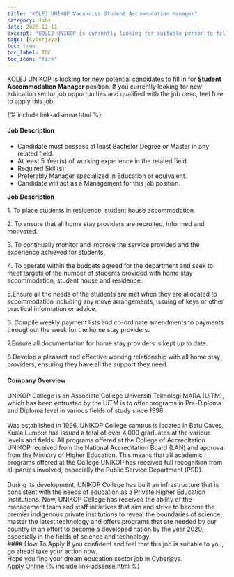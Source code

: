 ```yaml
---
title: "KOLEJ UNIKOP Vacancies Student Accommodation Manager" 
category: Jobs 
date: 2020-12-11 
excerpt: "KOLEJ UNIKOP is currently looking for suitable person to fill in the Student Accommodation Manager which positioned at Cyberjaya" 
tags: [Cyberjaya] 
toc: true 
toc_label: TOC 
toc_icon: "fire" 
--- 
```


<p>KOLEJ UNIKOP is looking for new potential candidates to fill in for <b>Student Accommodation Manager</b> position. If you currently looking for new education sector job opportunities and qualified with the job desc, feel free to apply this job.
</p>{% include link-adsense.html %} 
 <div><div><div><h4>Job Description</h4></div></div><div><div><span><div><ul><li>Candidate must possess at least Bachelor Degree or Master in any related field.</li><li>At least 5 Year(s) of working experience in the related field</li><li>Required Skill(s):</li><li>Preferably Manager specialized in Education or equivalent.</li><li>Candidate will act as a Management for this job position.</li></ul><p><strong>Job Description</strong></p><p><span>&#65279;</span>1. To place students in residence, student house accommodation</p><p>2. To ensure that all home stay providers are recruited, informed and motivated.</p><p>3. To continually monitor and improve the service provided and the experience achieved for students.</p><p>4. To operate within the budgets agreed for the department and seek to meet targets of the number of students provided with home stay accommodation, student house and residence.</p><p>5.Ensure all the needs of the students are met when they are allocated to accommodation including any move arrangements, issuing of keys or other practical information or advice.</p><p>6. Compile weekly payment lists and co-ordinate amendments to payments throughout the week for the home stay providers.</p><p>7.Ensure all documentation for home stay providers is kept up to date.</p><p>8.Develop a pleasant and effective working relationship with all home stay providers, ensuring they have all the support they need.</p></div></span></div></div></div> 
<div><div><div><h4>Company Overview</h4></div></div><div><div><span><div><div>UNIKOP College is an Associate College Universiti Teknologi MARA (UiTM), which has been entrusted by the UiTM is to offer programs in Pre-Diploma and Diploma level in various fields of study since 1998.</div>
<div><br>
Was established in 1996, UNIKOP College campus is located in Batu Caves, Kuala Lumpur has issued a total of over 4,000 graduates at the various levels and fields. All programs offered at the College of Accreditation UNIKOP received from the National Accreditation Board (LAN) and approval from the Ministry of Higher Education. This means that all academic programs offered at the College UNIKOP has received full recognition from all parties involved, especially the Public Service Department (PSD).</div>
<div><br>
During its development, UNIKOP College has built an infrastructure that is consistent with the needs of education as a Private Higher Education Institutions. Now, UNIKOP College has received the ability of the management team and staff initiatives that aim and strive to become the premier indigenous private institutions to reveal the boundaries of science, master the latest technology and offers programs that are needed by our country in an effort to become a developed nation by the year 2020, especially in the fields of science and technology.</div></div></span></div></div></div> 
#### How To Apply 
If you confident and feel that this job is suitable to you, go ahead take your action now. <br/> 
Hope you find your dream education sector job in Cyberjaya. <br/> 
<a href="https://www.jobstreet.com.my/en/job/student-accommodation-manager-4439363?jobId=jobstreet-my-job-4439363&sectionRank=10&token=0~c9ca3c88-ef13-4d59-ad23-d3fcc87b8e30&fr=SRP%20View%20In%20New%20Ta" class="btn btn--info" target="_blank" rel="nofollow noopenner">Apply Online</a> 
{% include link-adsense.html %} 